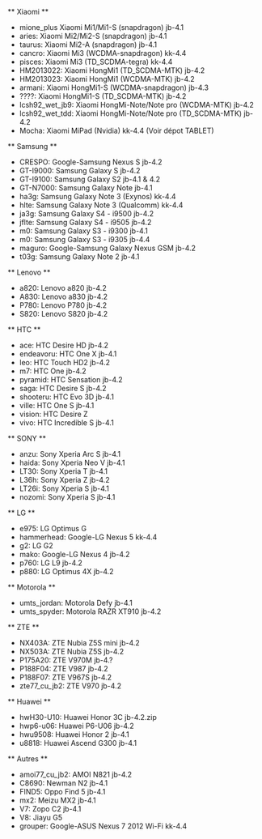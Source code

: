 
** Xiaomi **

* mione_plus Xiaomi Mi1/Mi1-S (snapdragon) jb-4.1
* aries: Xiaomi Mi2/Mi2-S (snapdragon) jb-4.1
* taurus: Xiaomi Mi2-A (snapdragon) jb-4.1
* cancro: Xiaomi Mi3 (WCDMA-snapdragon) kk-4.4
* pisces: Xiaomi Mi3 (TD_SCDMA-tegra) kk-4.4
* HM2013022: Xiaomi HongMi1 (TD_SCDMA-MTK) jb-4.2
* HM2013023: Xiaomi HongMi1 (WCDMA-MTK) jb-4.2
* armani: Xiaomi HongMi1-S (WCDMA-snapdragon) jb-4.3
* ????: Xiaomi HongMi1-S (TD_SCDMA-MTK) jb-4.2
* lcsh92_wet_jb9: Xiaomi HongMi-Note/Note pro (WCDMA-MTK) jb-4.2
* lcsh92_wet_tdd: Xiaomi HongMi-Note/Note pro (TD_SCDMA-MTK) jb-4.2
* Mocha: Xiaomi MiPad (Nvidia) kk-4.4 (Voir dépot TABLET)

** Samsung **

* CRESPO: Google-Samsung Nexus S jb-4.2
* GT-I9000: Samsung Galaxy S jb-4.2
* GT-I9100: Samsung Galaxy S2 jb-4.1 & 4.2
* GT-N7000: Samsung Galaxy Note jb-4.1
* ha3g: Samsung Galaxy Note 3 (Exynos) kk-4.4
* hlte: Samsung Galaxy Note 3 (Qualcomm) kk-4.4
* ja3g: Samsung Galaxy S4 - i9500 jb-4.2
* jflte: Samsung Galaxy S4 - i9505 jb-4.2
* m0: Samsung Galaxy S3 - i9300 jb-4.1
* m0: Samsung Galaxy S3 - i9305 jb-4.4
* maguro: Google-Samsung Galaxy Nexus GSM jb-4.2
* t03g: Samsung Galaxy Note 2 jb-4.1

** Lenovo **

* a820: Lenovo a820 jb-4.2
* A830: Lenovo a830 jb-4.2
* P780: Lenovo P780 jb-4.2
* S820: Lenovo S820 jb-4.2

** HTC **

* ace: HTC Desire HD jb-4.2
* endeavoru: HTC One X jb-4.1
* leo: HTC Touch HD2 jb-4.2
* m7: HTC One jb-4.2
* pyramid: HTC Sensation jb-4.2
* saga: HTC Desire S jb-4.2
* shooteru: HTC Evo 3D jb-4.1
* ville: HTC One S jb-4.1
* vision: HTC Desire Z
* vivo: HTC Incredible S jb-4.1

** SONY **

* anzu: Sony Xperia Arc S jb-4.1
* haida: Sony Xperia Neo V jb-4.1
* LT30: Sony Xperia T jb-4.1
* L36h: Sony Xperia Z jb-4.2
* LT26i: Sony Xperia S jb-4.1
* nozomi: Sony Xperia S jb-4.1

** LG **

* e975: LG Optimus G
* hammerhead: Google-LG Nexus 5 kk-4.4
* g2: LG G2
* mako: Google-LG Nexus 4 jb-4.2
* p760: LG L9 jb-4.2
* p880: LG Optimus 4X jb-4.2

** Motorola **

* umts_jordan: Motorola Defy jb-4.1
* umts_spyder: Motorola RAZR XT910 jb-4.2

** ZTE **

* NX403A: ZTE Nubia Z5S mini jb-4.2
* NX503A: ZTE Nubia Z5S jb-4.2
* P175A20: ZTE V970M jb-4.?
* P188F04: ZTE V987 jb-4.2
* P188F07: ZTE V967S jb-4.2
* zte77_cu_jb2: ZTE V970 jb-4.2

** Huawei **
* hwH30-U10: Huawei Honor 3C jb-4.2.zip  
* hwp6-u06: Huawei P6-U06 jb-4.2
* hwu9508: Huawei Honor 2 jb-4.1
* u8818: Huawei Ascend G300 jb-4.1

** Autres **

* amoi77_cu_jb2: AMOI N821 jb-4.2
* C8690: Newman N2 jb-4.1
* FIND5: Oppo Find 5 jb-4.1
* mx2: Meizu MX2 jb-4.1
* V7: Zopo C2 jb-4.1
* V8: Jiayu G5
* grouper: Google-ASUS Nexus 7 2012 Wi-Fi kk-4.4
